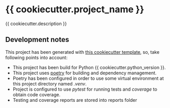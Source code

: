 # {{ cookiecutter.project_name }}
{{ cookiecutter.description }}

## Development notes
This project has been generated with [this cookiecutter template](https://github.com/jazumaquero/python_template), so,
take following points into account:

* This project has been build for Python {{ cookiecutter.python_version }}.
* This project uses [poetry](https://python-poetry.org/) for building and dependency management.
* Poetry has been configured in order to use some virtual environment at this project directory named *.venv*.
* Project is configured to use *pytest* for running tests and *coverage* to obtain code coverage.
* Testing and coverage reports are stored into reports folder
